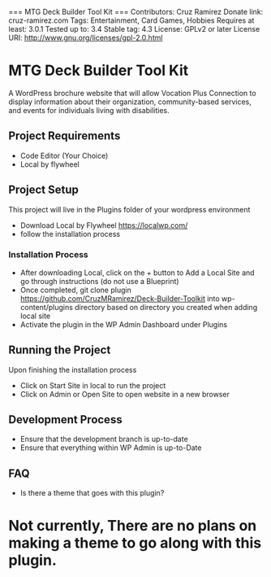 === MTG Deck Builder Tool Kit ===
Contributors: Cruz Ramirez
Donate link: cruz-ramirez.com
Tags: Entertainment, Card Games, Hobbies
Requires at least: 3.0.1
Tested up to: 3.4
Stable tag: 4.3
License: GPLv2 or later
License URI: http://www.gnu.org/licenses/gpl-2.0.html

# MTG Deck Builder Tool Kit
A WordPress brochure website that will allow Vocation Plus Connection to display information about their organization, community-based services, and events for individuals living with disabilities.

## Project Requirements
- Code Editor (Your Choice)
- Local by flywheel

## Project Setup
This project will live in the Plugins folder of your wordpress environment
- Download Local by Flywheel https://localwp.com/
- follow the installation process

### Installation Process
- After downloading Local, click on the + button to Add a Local Site and go through instructions (do not use a Blueprint)
- Once completed, git clone plugin https://github.com/CruzMRamirez/Deck-Builder-Toolkit into wp-content/plugins directory based on directory you created when adding local site
- Activate the plugin in the WP Admin Dashboard under Plugins

## Running the Project
Upon finishing the installation process
- Click on Start Site in local to run the project
- Click on Admin or Open Site to open website in a new browser

## Development Process
- Ensure that the development branch is up-to-date
- Ensure that everything within WP Admin is up-to-Date

## FAQ
- Is there a theme that goes with this plugin?
# Not currently, There are no plans on making a theme to go along with this plugin.

